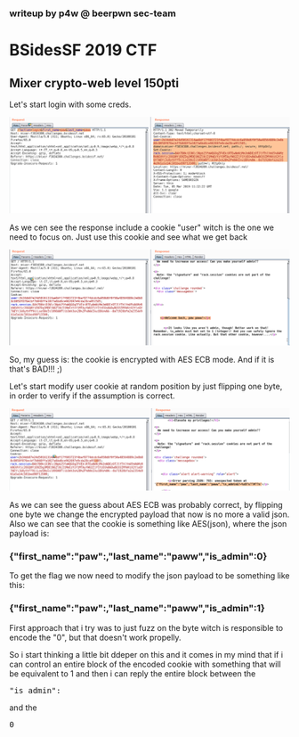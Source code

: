 ### writeup by p4w @ beerpwn sec-team

# BSidesSF 2019 CTF
## Mixer crypto-web level 150pti

Let's start login with some creds.

![alt text](screen/login.png)

As we cen see the response include a cookie "user" witch is the one we need to focus on.
Just use this cookie and see what we get back

![alt text](screen/normal_login.png)

So, my guess is:
the cookie is encrypted with AES ECB mode. And if it is that's BAD!!! ;)

Let's start modify user cookie at random position by just flipping one byte, in order to verify if the assumption is correct.

![alt text](screen/flip_one_byte.png)

As we can see the guess about AES ECB was probably correct, by flipping one byte we change the encrypted payload that now is no more a valid json.
Also we can see that the cookie is something like AES(json), where the json payload is:
### {"first_name":"paw":,"last_name":"paww","is_admin":0}

To get the flag we now need to modify the json payload to be something like this:
### {"first_name":"paw":,"last_name":"paww","is_admin":1}

First approach that i try was to just fuzz on the byte witch is responsible to encode the "0", but that doesn't work propelly.

So i start thinking a little bit ddeper on this and it comes in my mind that if i can control an entire block of the encoded cookie with something that will be equivalent to 1 and then i can reply the entire block between the <pre>"is_admin":</pre> and the <pre>0</pre>
